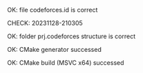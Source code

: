 OK: file codeforces.id is correct
CHECK: 20231128-210305
OK: folder prj.codeforces structure is correct
OK: CMake generator successed
OK: CMake build (MSVC x64) successed
